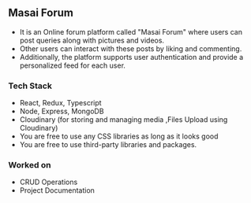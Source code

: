 ## Masai Forum

- It is an Online forum platform called "Masai Forum" where users can post queries along with pictures and videos. 
- Other users can interact with these posts by liking and commenting. 
- Additionally, the platform supports user authentication and provide a personalized feed for each user.

### Tech Stack
- React, Redux, Typescript
- Node, Express, MongoDB
- Cloudinary (for storing and managing media ,Files Upload using Cloudinary)
- You are free to use any CSS libraries as long as it looks good
- You are free to use third-party libraries and packages.

### Worked on 
- CRUD Operations
- Project Documentation